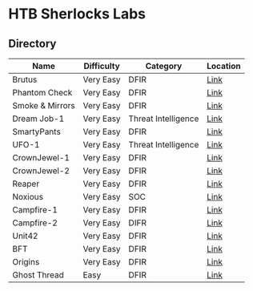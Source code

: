 # HTB Sherlocks Labs

## Directory

| Name | Difficulty | Category | Location |
| -- | -- | -- | -- |
| Brutus | Very Easy | DFIR | [Link](https://github.com/blu371ck/HTB-Sherlocks/blob/main/Brutus/Brutus.md) |
| Phantom Check | Very Easy | DFIR | [Link](https://github.com/blu371ck/HTB-Sherlocks/blob/main/Phantom-Check/Phantom-Check.md) |
| Smoke & Mirrors | Very Easy | DFIR | [Link](https://github.com/blu371ck/HTB-Sherlocks/blob/main/Smoke-and-Mirrors/Smoke-and-Mirrors.md) |
| Dream Job-1 | Very Easy | Threat Intelligence | [Link](https://github.com/blu371ck/HTB-Sherlocks/blob/main/Dream-Job-1/Dream-Job-1.md) |
| SmartyPants | Very Easy | DFIR | [Link](https://github.com/blu371ck/HTB-Sherlocks/blob/main/SmartyPants/SmartyPants.md) |
| UFO-1 | Very Easy | Threat Intelligence | [Link](https://github.com/blu371ck/HTB-Sherlocks/blob/main/UFO-1/UFO-1.md) |
| CrownJewel-1 | Very Easy | DFIR | [Link](https://github.com/blu371ck/HTB-Sherlocks/blob/main/CrownJewel-1/CrownJewel-1.md) |
| CrownJewel-2 | Very Easy | DFIR | [Link](https://github.com/blu371ck/HTB-Sherlocks/blob/main/CrownJewel-2/CrownJewel-2.md) |
| Reaper | Very Easy | DFIR | [Link](https://github.com/blu371ck/HTB-Sherlocks/blob/main/Reaper/Reaper.md) |
| Noxious | Very Easy | SOC | [Link](https://github.com/blu371ck/HTB-Sherlocks/blob/main/Noxious/Noxious.md) |
| Campfire-1 | Very Easy | DFIR | [Link](https://github.com/blu371ck/HTB-Sherlocks/blob/main/Campfire-1/Campfire-1.md) |
| Campfire-2 | Very Easy | DIFR | [Link](https://github.com/blu371ck/HTB-Sherlocks/blob/main/Campfire-2/Campfire-2.md) |
| Unit42 | Very Easy | DFIR | [Link](https://github.com/blu371ck/HTB-Sherlocks/blob/main/Unit42/Unit42.md) |
| BFT | Very Easy | DFIR | [Link](https://github.com/blu371ck/HTB-Sherlocks/blob/main/BFT/BFT.md) |
| Origins | Very Easy | DFIR | [Link](https://github.com/blu371ck/HTB-Sherlocks/blob/main/Origins/Origins.md) |
| Ghost Thread | Easy | DFIR | [Link](https://github.com/blu371ck/HTB-Sherlocks/blob/main/Ghost-Thread/GhostThread.md) |